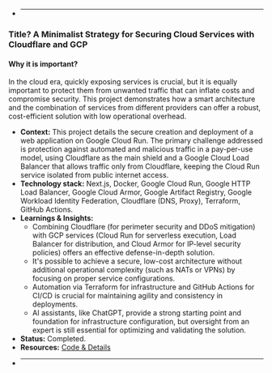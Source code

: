 * ---
### Title? A Minimalist Strategy for Securing Cloud Services with Cloudflare and GCP
#### Why it is important?

In the cloud era, quickly exposing services is crucial, but it is equally important to protect them from unwanted traffic that can inflate costs and compromise security. This project demonstrates how a smart architecture and the combination of services from different providers can offer a robust, cost-efficient solution with low operational overhead.

* **Context:** This project details the secure creation and deployment of a web application on Google Cloud Run. The primary challenge addressed is protection against automated and malicious traffic in a pay-per-use model, using Cloudflare as the main shield and a Google Cloud Load Balancer that allows traffic only from Cloudflare, keeping the Cloud Run service isolated from public internet access.
* **Technology stack:** Next.js, Docker, Google Cloud Run, Google HTTP Load Balancer, Google Cloud Armor, Google Artifact Registry, Google Workload Identity Federation, Cloudflare (DNS, Proxy), Terraform, GitHub Actions.
* **Learnings & Insights:** 
  - Combining Cloudflare (for perimeter security and DDoS mitigation) with GCP services (Cloud Run for serverless execution, Load Balancer for distribution, and Cloud Armor for IP-level security policies) offers an effective defense-in-depth solution.
  - It's possible to achieve a secure, low-cost architecture without additional operational complexity (such as NATs or VPNs) by focusing on proper service configurations.
  - Automation via Terraform for infrastructure and GitHub Actions for CI/CD is crucial for maintaining agility and consistency in deployments.
  - AI assistants, like ChatGPT, provide a strong starting point and foundation for infrastructure configuration, but oversight from an expert is still essential for optimizing and validating the solution.
* **Status:** Completed.
* **Resources:** [Code & Details](url)
* ---
